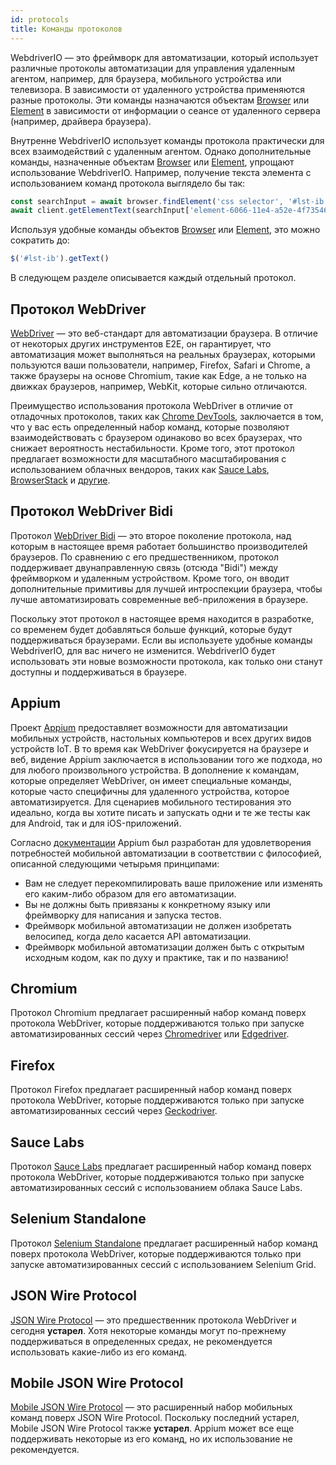 ```yaml
---
id: protocols
title: Команды протоколов
---
```


WebdriverIO — это фреймворк для автоматизации, который использует различные протоколы автоматизации для управления удаленным агентом, например, для браузера, мобильного устройства или телевизора. В зависимости от удаленного устройства применяются разные протоколы. Эти команды назначаются объектам [Browser](/docs/api/browser) или [Element](/docs/api/element) в зависимости от информации о сеансе от удаленного сервера (например, драйвера браузера).

Внутренне WebdriverIO использует команды протокола практически для всех взаимодействий с удаленным агентом. Однако дополнительные команды, назначенные объектам [Browser](/docs/api/browser) или [Element](/docs/api/element), упрощают использование WebdriverIO. Например, получение текста элемента с использованием команд протокола выглядело бы так:

```js
const searchInput = await browser.findElement('css selector', '#lst-ib')
await client.getElementText(searchInput['element-6066-11e4-a52e-4f735466cecf'])
```

Используя удобные команды объектов [Browser](/docs/api/browser) или [Element](/docs/api/element), это можно сократить до:

```js
$('#lst-ib').getText()
```

В следующем разделе описывается каждый отдельный протокол.

## Протокол WebDriver

[WebDriver](https://w3c.github.io/webdriver/#elements) — это веб-стандарт для автоматизации браузера. В отличие от некоторых других инструментов E2E, он гарантирует, что автоматизация может выполняться на реальных браузерах, которыми пользуются ваши пользователи, например, Firefox, Safari и Chrome, а также браузеры на основе Chromium, такие как Edge, а не только на движках браузеров, например, WebKit, которые сильно отличаются.

Преимущество использования протокола WebDriver в отличие от отладочных протоколов, таких как [Chrome DevTools](https://w3c.github.io/webdriver/#elements), заключается в том, что у вас есть определенный набор команд, которые позволяют взаимодействовать с браузером одинаково во всех браузерах, что снижает вероятность нестабильности. Кроме того, этот протокол предлагает возможности для масштабного масштабирования с использованием облачных вендоров, таких как [Sauce Labs](https://saucelabs.com/), [BrowserStack](https://www.browserstack.com/) и [другие](https://github.com/christian-bromann/awesome-selenium#cloud-services).

## Протокол WebDriver Bidi

Протокол [WebDriver Bidi](https://w3c.github.io/webdriver-bidi/) — это второе поколение протокола, над которым в настоящее время работает большинство производителей браузеров. По сравнению с его предшественником, протокол поддерживает двунаправленную связь (отсюда "Bidi") между фреймворком и удаленным устройством. Кроме того, он вводит дополнительные примитивы для лучшей интроспекции браузера, чтобы лучше автоматизировать современные веб-приложения в браузере.

Поскольку этот протокол в настоящее время находится в разработке, со временем будет добавляться больше функций, которые будут поддерживаться браузерами. Если вы используете удобные команды WebdriverIO, для вас ничего не изменится. WebdriverIO будет использовать эти новые возможности протокола, как только они станут доступны и поддерживаться в браузере.

## Appium

Проект [Appium](https://appium.io/) предоставляет возможности для автоматизации мобильных устройств, настольных компьютеров и всех других видов устройств IoT. В то время как WebDriver фокусируется на браузере и веб, видение Appium заключается в использовании того же подхода, но для любого произвольного устройства. В дополнение к командам, которые определяет WebDriver, он имеет специальные команды, которые часто специфичны для удаленного устройства, которое автоматизируется. Для сценариев мобильного тестирования это идеально, когда вы хотите писать и запускать одни и те же тесты как для Android, так и для iOS-приложений.

Согласно [документации](https://appium.github.io/appium.io/docs/en/about-appium/intro/?lang=en) Appium был разработан для удовлетворения потребностей мобильной автоматизации в соответствии с философией, описанной следующими четырьмя принципами:

- Вам не следует перекомпилировать ваше приложение или изменять его каким-либо образом для его автоматизации.
- Вы не должны быть привязаны к конкретному языку или фреймворку для написания и запуска тестов.
- Фреймворк мобильной автоматизации не должен изобретать велосипед, когда дело касается API автоматизации.
- Фреймворк мобильной автоматизации должен быть с открытым исходным кодом, как по духу и практике, так и по названию!

## Chromium

Протокол Chromium предлагает расширенный набор команд поверх протокола WebDriver, которые поддерживаются только при запуске автоматизированных сессий через [Chromedriver](https://chromedriver.chromium.org/chromedriver-canary) или [Edgedriver](https://developer.microsoft.com/fr-fr/microsoft-edge/tools/webdriver).

## Firefox

Протокол Firefox предлагает расширенный набор команд поверх протокола WebDriver, которые поддерживаются только при запуске автоматизированных сессий через [Geckodriver](https://github.com/mozilla/geckodriver).

## Sauce Labs

Протокол [Sauce Labs](https://saucelabs.com/) предлагает расширенный набор команд поверх протокола WebDriver, которые поддерживаются только при запуске автоматизированных сессий с использованием облака Sauce Labs.

## Selenium Standalone

Протокол [Selenium Standalone](https://www.selenium.dev/documentation/grid/advanced_features/endpoints/) предлагает расширенный набор команд поверх протокола WebDriver, которые поддерживаются только при запуске автоматизированных сессий с использованием Selenium Grid.

## JSON Wire Protocol

[JSON Wire Protocol](https://www.selenium.dev/documentation/legacy/json_wire_protocol/) — это предшественник протокола WebDriver и сегодня __устарел__. Хотя некоторые команды могут по-прежнему поддерживаться в определенных средах, не рекомендуется использовать какие-либо из его команд.

## Mobile JSON Wire Protocol

[Mobile JSON Wire Protocol](https://github.com/SeleniumHQ/mobile-spec/blob/master/spec-draft.md) — это расширенный набор мобильных команд поверх JSON Wire Protocol. Поскольку последний устарел, Mobile JSON Wire Protocol также __устарел__. Appium может все еще поддерживать некоторые из его команд, но их использование не рекомендуется.